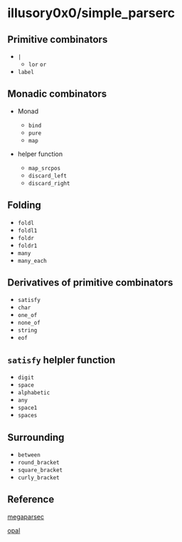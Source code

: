 # illusory0x0/simple_parserc



## Primitive combinators

* `|`
  * `lor` `or`
* `label`


## Monadic combinators

* Monad 
  * `bind`
  * `pure` 
  * `map`

* helper function
  * `map_srcpos`
  * `discard_left`
  * `discard_right`


## Folding 

* `foldl`
* `foldl1`
* `foldr`
* `foldr1`
* `many`
* `many_each`

## Derivatives of primitive combinators

* `satisfy`
* `char`
* `one_of`
* `none_of`
* `string`
* `eof`

## `satisfy` helpler function 

* `digit`
* `space`
* `alphabetic`
* `any`
* `space1`
* `spaces`

## Surrounding

* `between`
* `round_bracket`
* `square_bracket`
* `curly_bracket`

## Reference

[megaparsec](https://hackage.haskell.org/package/megaparsec)

[opal](https://github.com/pyrocat101/opal)